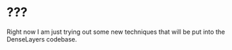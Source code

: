 # ???

Right now I am just trying out some new techniques that will be put into the DenseLayers codebase.